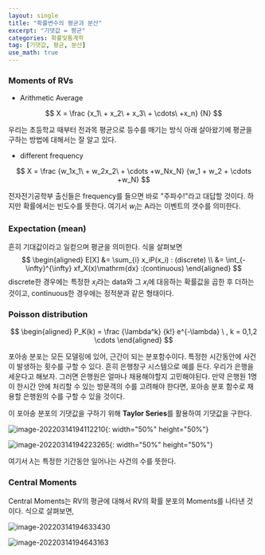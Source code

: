 ```yaml
---
layout: single
title: "확률변수의 평균과 분산"
excerpt: "기댓값 = 평균"
categories: 확률및통계학
tag: [기댓값, 평균, 분산]
use_math: true
---
```


### Moments of RVs

* Arithmetic Average

$$
X = \frac {x_1\ + x_2\ + x_3\ + \cdots\ +x_n} {N}
$$

우리는 초등학교 때부터 전과목 평균으로 등수를 매기는 방식 아래 살아왔기에 평균을 구하는 방법에 대해서는 잘 알고 있다.



* different frequency

$$
X = \frac {w_1x_1\ + w_2x_2\ + \cdots +w_Nx_N} {w_1 + w_2 + \cdots +w_N}
$$

전자전기공학부 출신들은 frequency를 들으면 바로 "주파수!"라고 대답할 것이다. 하지만 확률에서는 빈도수를 뜻한다. 여기서 $w_i$는 A라는 이벤트의 갯수를 의미한다.



### Expectation (mean)

흔히 기대값이라고 일컫으며 평균을 의미한다. 식을 살펴보면
$$
\begin{aligned}
E[X] &= \sum_{i} x_iP(x_i) : (discrete) \\
&= \int_{-\infty}^{\infty} xf_X(x)\mathrm{dx} :(continuous)
\end{aligned}
$$
discrete한 경우에는 특정한 $x_i$라는 data와 그 $x_i$에 대응하는 확률값을 곱한 후 더하는 것이고, continuous한 경우에는 정적분과 같은 형태이다.



### Poisson distribution

$$
\begin{aligned}
P_K(k) = \frac {\lambda^k} {k!} e^{-\lambda} \ , k = 0,1,2 \cdots
\end{aligned}
$$

포아송 분포는 모든 모델링에 있어, 근간이 되는 분포함수이다. 특정한 시간동안에 사건이 발생하는 횟수를 구할 수 있다. 흔히 은행창구 시스템으로 예를 든다. 우리가 은행을 세운다고 해보자. 그러면 은행원은 얼마나 채용해야할지 고민해야된다. 만약 은행원 1명이 한시간 안에 처리할 수 있는 방문객의 수를 고려해야 한다면, 포아송 분포 함수로 채용할 은행원의 수를 구할 수 있을 것이다. 

이 포아송 분포의 기댓값을 구하기 위해 **Taylor Series**를 활용하여 기댓값을 구한다.  

 ![image-20220314194112210](https://raw.githubusercontent.com/kjw9899/kjw9899.github.io/master/kjw9899/kjw9899.github.io/assets/images/image-20220314194112210.png){: width="50%" height="50%"}

![image-20220314194223265](https://raw.githubusercontent.com/kjw9899/kjw9899.github.io/master/kjw9899/kjw9899.github.io/assets/images/image-20220314194223265.png){: width="50%" height="50%"}



여기서 $\lambda$는 특정한 기간동안 일어나는 사건의 수를 뜻한다.



### Central Moments



Central Moments는 RV의 평균에 대해서 RV의 확률 분포의 Moments를 나타낸 것이다. 식으로 살펴보면,



![image-20220314194633430](https://raw.githubusercontent.com/kjw9899/kjw9899.github.io/master/kjw9899/kjw9899.github.io/assets/images/image-20220314194633430.png)



![image-20220314194643163](https://raw.githubusercontent.com/kjw9899/kjw9899.github.io/master/kjw9899/kjw9899.github.io/assets/images/image-20220314194643163.png)



















